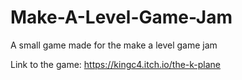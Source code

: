# Make-A-Level-Game-Jam
A small game made for the make a level game jam

Link to the game: https://kingc4.itch.io/the-k-plane
